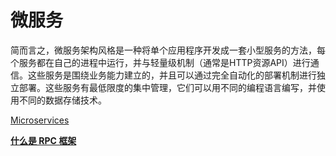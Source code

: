 # 微服务

简而言之，微服务架构风格是一种将单个应用程序开发成一套小型服务的方法，每个服务都在自己的进程中运行，并与轻量级机制（通常是HTTP资源API）进行通信。这些服务是围绕业务能力建立的，并且可以通过完全自动化的部署机制进行独立部署。这些服务有最低限度的集中管理，它们可以用不同的编程语言编写，并使用不同的数据存储技术。

[Microservices](https://www.martinfowler.com/articles/microservices.html)

[**什么是 RPC 框架**](https://zhuanlan.zhihu.com/p/139688497)